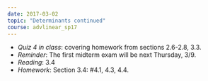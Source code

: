 ```yaml
---
date: 2017-03-02
topic: "Determinants continued"
course: advlinear_sp17
---
```


- *Quiz 4 in class*: covering homework from sections 2.6-2.8, 3.3.
- *Reminder*: The first midterm exam will be next Thursday, 3/9.
- *Reading*: 3.4
- *Homework*: Section 3.4: #4.1, 4.3, 4.4.
